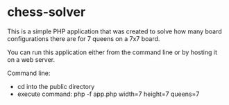 # chess-solver

This is a simple PHP application that was created to solve how many board
configurations there are for 7 queens on a 7x7 board.
 
You can run this application either from the command line or by hosting it on a
web server.

Command line:
 - cd into the public directory
 - execute command: php -f app.php width=7 height=7 queens=7
 